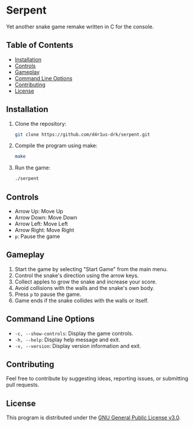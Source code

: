 # Serpent

Yet another snake game remake written in C for the console.

## Table of Contents

- [Installation](#installation)
- [Controls](#controls)
- [Gameplay](#gameplay)
- [Command Line Options](#command-line-options)
- [Contributing](#contributing)
- [License](#license)

## Installation

1. Clone the repository:

   ```bash
   git clone https://github.com/d4r1us-drk/serpent.git
   ```

2. Compile the program using make:

   ```bash
   make
   ```

3. Run the game:

   ```bash
   ./serpent
   ```

## Controls

- Arrow Up: Move Up
- Arrow Down: Move Down
- Arrow Left: Move Left
- Arrow Right: Move Right
- `p`: Pause the game

## Gameplay

1. Start the game by selecting "Start Game" from the main menu.
2. Control the snake's direction using the arrow keys.
3. Collect apples to grow the snake and increase your score.
4. Avoid collisions with the walls and the snake's own body.
5. Press `p` to pause the game.
6. Game ends if the snake collides with the walls or itself.

## Command Line Options

- `-c, --show-controls`: Display the game controls.
- `-h, --help`: Display help message and exit.
- `-v, --version`: Display version information and exit.

## Contributing

Feel free to contribute by suggesting ideas, reporting issues, or submitting
pull requests.

## License

This program is distributed under the [GNU General Public License
v3.0](http://www.gnu.org/licenses/).

